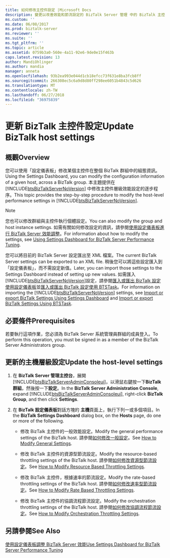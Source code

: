```yaml
---
title: 如何修改主控件設定 |Microsoft Docs
description: 變更以改善效能和節流設定的 BizTalk Server 管理 中的 BizTalk 主控件設定
ms.custom: ''
ms.date: 06/08/2017
ms.prod: biztalk-server
ms.reviewer: ''
ms.suite: ''
ms.tgt_pltfrm: ''
ms.topic: article
ms.assetid: 0759b3a0-560e-4a11-92e6-9de0e15f463b
caps.latest.revision: 13
author: MandiOhlinger
ms.author: mandia
manager: anneta
ms.openlocfilehash: 93b2ea993e044d1cb18efcc73f631e8ba3fcb8ff
ms.sourcegitcommit: 266308ec5c6a9d8d80ff298ee6051b4843c5d626
ms.translationtype: MT
ms.contentlocale: zh-TW
ms.lasthandoff: 06/27/2018
ms.locfileid: "36975839"
---
```

# <a name="update-biztalk-host-settings"></a><span data-ttu-id="8ba69-103">更新 BizTalk 主控件設定</span><span class="sxs-lookup"><span data-stu-id="8ba69-103">Update BizTalk host settings</span></span>

## <a name="overview"></a><span data-ttu-id="8ba69-104">概觀</span><span class="sxs-lookup"><span data-stu-id="8ba69-104">Overview</span></span>
<span data-ttu-id="8ba69-105">您可以使用「設定儀表板」修改某個主控件在整個 BizTalk 群組中的組態資訊。</span><span class="sxs-lookup"><span data-stu-id="8ba69-105">Using the Settings Dashboard, you can modify the configuration information of a given host, across a BizTalk group.</span></span> <span data-ttu-id="8ba69-106">本主題提供在 [!INCLUDE[btsBizTalkServerNoVersion](../includes/btsbiztalkservernoversion-md.md)] 中修改主控件層級效能設定的逐步程序。</span><span class="sxs-lookup"><span data-stu-id="8ba69-106">This topic provides the step-by-step procedure to modify the host-level performance settings in [!INCLUDE[btsBizTalkServerNoVersion](../includes/btsbiztalkservernoversion-md.md)].</span></span>  
  
> [!NOTE]
>  <span data-ttu-id="8ba69-107">您也可以修改群組與主控件執行個體設定。</span><span class="sxs-lookup"><span data-stu-id="8ba69-107">You can also modify the group and host instance settings.</span></span> <span data-ttu-id="8ba69-108">如需有關如何修改設定的資訊，請參閱[使用設定儀表板進行 BizTalk Server 效能調整](../core/using-settings-dashboard-for-biztalk-server-performance-tuning.md)。</span><span class="sxs-lookup"><span data-stu-id="8ba69-108">For information about how to modify the settings, see [Using Settings Dashboard for BizTalk Server Performance Tuning](../core/using-settings-dashboard-for-biztalk-server-performance-tuning.md).</span></span>  
  
 <span data-ttu-id="8ba69-109">您可以將目前的 BizTalk Server 設定匯出至 XML 檔案。</span><span class="sxs-lookup"><span data-stu-id="8ba69-109">The current BizTalk Server settings can be exported to an XML file.</span></span> <span data-ttu-id="8ba69-110">稍後您可以將這些設定匯入到「設定儀表板」，而不需設定新值。</span><span class="sxs-lookup"><span data-stu-id="8ba69-110">Later, you can import those settings to the Settings Dashboard instead of setting up new values.</span></span> <span data-ttu-id="8ba69-111">如需匯入[!INCLUDE[btsBizTalkServerNoVersion](../includes/btsbiztalkservernoversion-md.md)]設定，請參閱[匯入或匯出 BizTalk 設定使用設定儀表板](how-to-import-biztalk-settings-using-settings-dashboard.md)並[匯入或匯出 BizTalk 設定使用 BTSTask](how-to-import-biztalk-settings-using-btstask.md)。</span><span class="sxs-lookup"><span data-stu-id="8ba69-111">For information on importing the [!INCLUDE[btsBizTalkServerNoVersion](../includes/btsbiztalkservernoversion-md.md)] settings, see [Import or export BizTalk Settings Using Settings Dashboard](how-to-import-biztalk-settings-using-settings-dashboard.md) and [Import or export BizTalk Settings Using BTSTask](how-to-import-biztalk-settings-using-btstask.md).</span></span> 
  
## <a name="prerequisites"></a><span data-ttu-id="8ba69-112">必要條件</span><span class="sxs-lookup"><span data-stu-id="8ba69-112">Prerequisites</span></span>  
 <span data-ttu-id="8ba69-113">若要執行這項作業，您必須為 BizTalk Server 系統管理員群組的成員登入。</span><span class="sxs-lookup"><span data-stu-id="8ba69-113">To perform this operation, you must be signed in as a member of the BizTalk Server Administrators group.</span></span>  
  
## <a name="update-the-host-level-settings"></a><span data-ttu-id="8ba69-114">更新的主機層級設定</span><span class="sxs-lookup"><span data-stu-id="8ba69-114">Update the host-level settings</span></span>  
  
1. <span data-ttu-id="8ba69-115">在  **BizTalk Server 管理主控台**，展開[!INCLUDE[btsBizTalkServerAdminConsoleui](../includes/btsbiztalkserveradminconsoleui-md.md)]，以滑鼠右鍵按一下**BizTalk 群組**，然後按一下**設定**。</span><span class="sxs-lookup"><span data-stu-id="8ba69-115">In the **BizTalk Server Administration Console**, expand [!INCLUDE[btsBizTalkServerAdminConsoleui](../includes/btsbiztalkserveradminconsoleui-md.md)], right-click **BizTalk Group**, and then click **Settings**.</span></span>  
  
2. <span data-ttu-id="8ba69-116">在  **BizTalk 設定儀表板**對話方塊的 **主機**頁面上，執行下列一或多個項目。</span><span class="sxs-lookup"><span data-stu-id="8ba69-116">In the **BizTalk Settings Dashboard** dialog box, on the **Hosts** page, do one or more of the following.</span></span>  
  
   -   <span data-ttu-id="8ba69-117">修改 BizTalk 主控件的一般效能設定。</span><span class="sxs-lookup"><span data-stu-id="8ba69-117">Modify the general performance settings of the BizTalk host.</span></span> <span data-ttu-id="8ba69-118">請參閱[如何修改一般設定](../core/how-to-modify-general-settings.md)。</span><span class="sxs-lookup"><span data-stu-id="8ba69-118">See [How to Modify General Settings](../core/how-to-modify-general-settings.md).</span></span>  
  
   -   <span data-ttu-id="8ba69-119">修改 BizTalk 主控件的資源型節流設定。</span><span class="sxs-lookup"><span data-stu-id="8ba69-119">Modify the resource-based throttling settings of the BizTalk host.</span></span> <span data-ttu-id="8ba69-120">請參閱[如何修改資源型節流設定](../core/how-to-modify-resource-based-throttling-settings.md)。</span><span class="sxs-lookup"><span data-stu-id="8ba69-120">See [How to Modify Resource Based Throttling Settings](../core/how-to-modify-resource-based-throttling-settings.md).</span></span>  
  
   -   <span data-ttu-id="8ba69-121">修改 BizTalk 主控件，根據速率的節流設定。</span><span class="sxs-lookup"><span data-stu-id="8ba69-121">Modify the rate-based throttling settings of the BizTalk host.</span></span> <span data-ttu-id="8ba69-122">請參閱[如何修改速率型節流設定](../core/how-to-modify-rate-based-throttling-settings.md)。</span><span class="sxs-lookup"><span data-stu-id="8ba69-122">See [How to Modify Rate Based Throttling Settings](../core/how-to-modify-rate-based-throttling-settings.md).</span></span>  
  
   -   <span data-ttu-id="8ba69-123">修改 BizTalk 主控件的協調流程節流設定。</span><span class="sxs-lookup"><span data-stu-id="8ba69-123">Modify the orchestration throttling settings of the BizTalk host.</span></span> <span data-ttu-id="8ba69-124">請參閱[如何修改協調流程節流設定](../core/how-to-modify-orchestration-throttling-settings.md)。</span><span class="sxs-lookup"><span data-stu-id="8ba69-124">See [How to Modify Orchestration Throttling Settings](../core/how-to-modify-orchestration-throttling-settings.md).</span></span>  
  
## <a name="see-also"></a><span data-ttu-id="8ba69-125">另請參閱</span><span class="sxs-lookup"><span data-stu-id="8ba69-125">See Also</span></span>  
 [<span data-ttu-id="8ba69-126">使用設定儀表板調整 BizTalk Server 效能</span><span class="sxs-lookup"><span data-stu-id="8ba69-126">Use Settings Dashboard for BizTalk Server Performance Tuning</span></span>](../core/using-settings-dashboard-for-biztalk-server-performance-tuning.md)